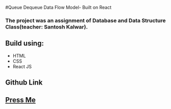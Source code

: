#Queue Dequeue Data Flow Model- Built on React

### The project was an assignment of Database and Data Structure Class(teacher: Santosh Kalwar).



## Build using:
* HTML
* CSS
* React JS


## Github Link
## [Press Me](https://github.com/Killerbee7/Queue-Dequeue-DataFlow-React.git)




